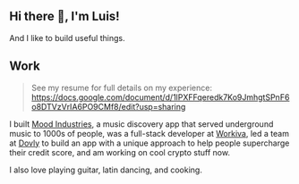 ## Hi there 👋, I'm Luis!

And I like to build useful things.

## Work
> See my resume for full details on my experience: https://docs.google.com/document/d/1lPXFFqeredk7Ko9JmhgtSPnF6o8DTVzVrIA6PO9CMf8/edit?usp=sharing

I built [Mood Industries](https://github.com/moodindustries), a music discovery app that served underground music to 1000s of people, was a full-stack developer at [Workiva](https://www.workiva.com/), led a team at [Dovly](https://www.dovly.com/) to build an app with a unique approach to help people supercharge their credit score, and am working on cool crypto stuff now.

I also love playing guitar, latin dancing, and cooking.
